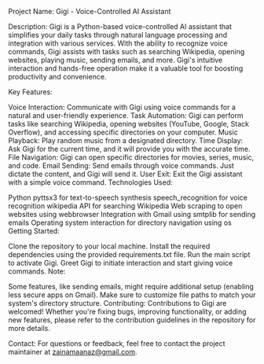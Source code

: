 Project Name: Gigi - Voice-Controlled AI Assistant

Description:
Gigi is a Python-based voice-controlled AI assistant that simplifies your daily tasks through natural language processing and integration with various services. With the ability to recognize voice commands, Gigi assists with tasks such as searching Wikipedia, opening websites, playing music, sending emails, and more. Gigi's intuitive interaction and hands-free operation make it a valuable tool for boosting productivity and convenience.

Key Features:

Voice Interaction: Communicate with Gigi using voice commands for a natural and user-friendly experience.
Task Automation: Gigi can perform tasks like searching Wikipedia, opening websites (YouTube, Google, Stack Overflow), and accessing specific directories on your computer.
Music Playback: Play random music from a designated directory.
Time Display: Ask Gigi for the current time, and it will provide you with the accurate time.
File Navigation: Gigi can open specific directories for movies, series, music, and code.
Email Sending: Send emails through voice commands. Just dictate the content, and Gigi will send it.
User Exit: Exit the Gigi assistant with a simple voice command.
Technologies Used:

Python
pyttsx3 for text-to-speech synthesis
speech_recognition for voice recognition
wikipedia API for searching Wikipedia
Web scraping to open websites using webbrowser
Integration with Gmail using smtplib for sending emails
Operating system interaction for directory navigation using os
Getting Started:

Clone the repository to your local machine.
Install the required dependencies using the provided requirements.txt file.
Run the main script to activate Gigi.
Greet Gigi to initiate interaction and start giving voice commands.
Note:

Some features, like sending emails, might require additional setup (enabling less secure apps on Gmail).
Make sure to customize file paths to match your system's directory structure.
Contributing:
Contributions to Gigi are welcomed! Whether you're fixing bugs, improving functionality, or adding new features, please refer to the contribution guidelines in the repository for more details.

Contact:
For questions or feedback, feel free to contact the project maintainer at zainamaanaz@gmail.com.
